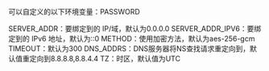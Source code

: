 可以自定义的以下环境变量：PASSWORD

SERVER_ADDR：要绑定到的 IP/域，默认为0.0.0.0
SERVER_ADDR_IPV6：要绑定到的 IPv6 地址，默认为::0
METHOD：使用加密方法，默认为aes-256-gcm
TIMEOUT：默认为300
DNS_ADDRS：DNS服务器将NS查找请求重定向到，默认值重定向到8.8.8.8,8.8.4.4
TZ：时区，默认值为UTC
